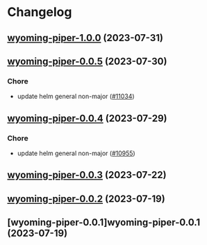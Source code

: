 # Changelog




## [wyoming-piper-1.0.0](https://github.com/truecharts/charts/compare/wyoming-piper-0.0.5...wyoming-piper-1.0.0) (2023-07-31)




## [wyoming-piper-0.0.5](https://github.com/truecharts/charts/compare/wyoming-piper-0.0.4...wyoming-piper-0.0.5) (2023-07-30)

### Chore

- update helm general non-major ([#11034](https://github.com/truecharts/charts/issues/11034))
  
  


## [wyoming-piper-0.0.4](https://github.com/truecharts/charts/compare/wyoming-piper-0.0.3...wyoming-piper-0.0.4) (2023-07-29)

### Chore

- update helm general non-major ([#10955](https://github.com/truecharts/charts/issues/10955))
  
  


## [wyoming-piper-0.0.3](https://github.com/truecharts/charts/compare/wyoming-piper-0.0.2...wyoming-piper-0.0.3) (2023-07-22)




## [wyoming-piper-0.0.2](https://github.com/truecharts/charts/compare/wyoming-piper-0.0.1...wyoming-piper-0.0.2) (2023-07-19)




## [wyoming-piper-0.0.1]wyoming-piper-0.0.1 (2023-07-19)

